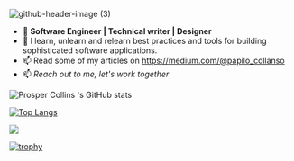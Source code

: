 ![github-header-image (3)](https://user-images.githubusercontent.com/55124189/177901330-283ebb4b-80af-4ec3-9b9e-bfbecbf4b314.png)


- 👀 **Software Engineer | Technical writer | Designer**
- 🌱 I learn, unlearn and relearn best practices and tools for building sophisticated software applications.
- 📫 Read some of my articles on https://medium.com/@papilo_collanso
- 📫 *Reach out to me, let's work together*

![Prosper Collins 's GitHub stats](https://github-readme-stats.vercel.app/api?username=papilocollanso&show_icons=true&theme=radical)

[![Top Langs](https://github-readme-stats.vercel.app/api/top-langs/?username=papilocollanso)](https://github.com/papilocollanso/github-readme-stats)

![](https://github-profile-summary-cards.vercel.app/api/cards/profile-details?username=papilocollanso&theme=vue)

[![trophy](https://github-profile-trophy.vercel.app/?username=papilocollanso)](https://github.com/papilocollanso/github-profile-trophy)



